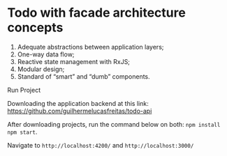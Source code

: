
# Todo with facade architecture concepts
1. Adequate abstractions between application layers;
2. One-way data flow;
3. Reactive state management with RxJS;
4. Modular design;
5. Standard of “smart” and “dumb” components.


Run Project

Downloading the application backend at this link:
https://github.com/guilhermelucasfreitas/todo-api

After downloading projects, run the command below on both:
`npm install`   `npm start`. 

Navigate to `http://localhost:4200/` and `http://localhost:3000/`




